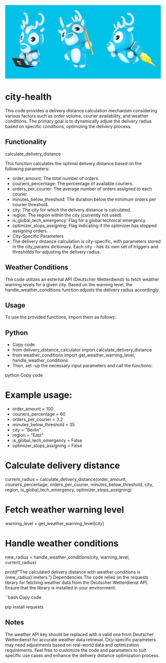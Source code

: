 <img src="./logo-wolt.png" />

# city-health

This code provides a delivery distance calculation mechanism considering various factors such as order volume, courier availability, and weather conditions. The primary goal is to dynamically adjust the delivery radius based on specific conditions, optimizing the delivery process.

## Functionality
calculate_delivery_distance

This function calculates the optimal delivery distance based on the following parameters:

- order_amount: The total number of orders.
- couriers_percentage: The percentage of available couriers.
- orders_per_courier: The average number of orders assigned to each courier.
- minutes_below_threshold: The duration below the minimum orders per courier threshold.
- city: The city for which the delivery distance is calculated.
- region: The region within the city (currently not used).
- is_global_tech_emergency: Flag for a global technical emergency.
- optimizer_stops_assigning: Flag indicating if the optimizer has stopped assigning orders.
- City-Specific Parameters
- The delivery distance calculation is city-specific, with parameters stored in the city_params dictionary. Each city - has its own set of triggers and thresholds for adjusting the delivery radius.

## Weather Conditions

The code utilizes an external API (Deutscher Wetterdienst) to fetch weather warning levels for a given city. Based on the warning level, the handle_weather_conditions function adjusts the delivery radius accordingly.

## Usage

To use the provided functions, import them as follows:

## Python
- Copy code
- from delivery_distance_calculator import calculate_delivery_distance
- from weather_conditions import get_weather_warning_level, handle_weather_conditions
- Then, set -up the necessary input parameters and call the functions:

python
Copy code
# Example usage:
- order_amount = 100
- couriers_percentage = 60
- orders_per_courier = 3.2
- minutes_below_threshold = 35
- city = "Berlin"
- region = "East"
- is_global_tech_emergency = False
- optimizer_stops_assigning = False

# Calculate delivery distance
current_radius = calculate_delivery_distance(order_amount, couriers_percentage, orders_per_courier, minutes_below_threshold, city, region, is_global_tech_emergency, optimizer_stops_assigning)

# Fetch weather warning level
warning_level = get_weather_warning_level(city)

# Handle weather conditions
new_radius = handle_weather_conditions(city, warning_level, current_radius)

print(f"The calculated delivery distance with weather conditions is {new_radius} meters.")
Dependencies
The code relies on the requests library for fetching weather data from the Deutscher Wetterdienst API. Ensure that the library is installed in your environment:

``bash
Copy code

pip install requests

## Notes
The weather API key should be replaced with a valid one from Deutscher Wetterdienst for accurate weather data retrieval.
City-specific parameters may need adjustments based on real-world data and optimization requirements.
Feel free to customize the code and parameters to suit specific use cases and enhance the delivery distance optimization process.